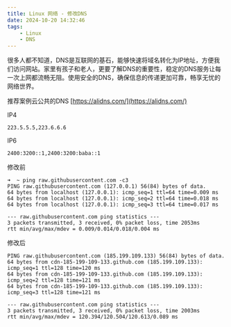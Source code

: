 ```yaml
---
title: Linux 网络 - 修改DNS
date: 2024-10-20 14:32:46
tags:
	- Linux
	- DNS
---
```


很多人都不知道，DNS是互联网的基石，能够快速将域名转化为IP地址，方便我们访问网站。家里有孩子和老人，更要了解DNS的重要性，稳定的DNS服务让每一次上网都流畅无阻。使用安全的DNS，确保信息的传递更加可靠，畅享无忧的网络世界。

<!-- more -->


推荐案例云公共的DNS [https://alidns.com/](https://alidns.com/)


IP4

```
223.5.5.5,223.6.6.6
```

IP6

```
2400:3200::1,2400:3200:baba::1
```

修改前

```none
➜  ~ ping raw.githubusercontent.com -c3
PING raw.githubusercontent.com (127.0.0.1) 56(84) bytes of data.
64 bytes from localhost (127.0.0.1): icmp_seq=1 ttl=64 time=0.009 ms
64 bytes from localhost (127.0.0.1): icmp_seq=2 ttl=64 time=0.018 ms
64 bytes from localhost (127.0.0.1): icmp_seq=3 ttl=64 time=0.017 ms

--- raw.githubusercontent.com ping statistics ---
3 packets transmitted, 3 received, 0% packet loss, time 2053ms
rtt min/avg/max/mdev = 0.009/0.014/0.018/0.004 ms
```

修改后

```none
PING raw.githubusercontent.com (185.199.109.133) 56(84) bytes of data.
64 bytes from cdn-185-199-109-133.github.com (185.199.109.133): icmp_seq=1 ttl=128 time=120 ms
64 bytes from cdn-185-199-109-133.github.com (185.199.109.133): icmp_seq=2 ttl=128 time=121 ms
64 bytes from cdn-185-199-109-133.github.com (185.199.109.133): icmp_seq=3 ttl=128 time=121 ms

--- raw.githubusercontent.com ping statistics ---
3 packets transmitted, 3 received, 0% packet loss, time 2003ms
rtt min/avg/max/mdev = 120.394/120.504/120.613/0.089 ms
```

